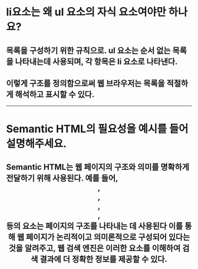 # li요소는 왜 ul 요소의 자식 요소여야만 하나요?

## 목록을 구성하기 위한 규칙으로. ul 요소는 순서 없는 목록을 나타내는데 사용되며, 각 항목은 li 요소로 나타낸다. 
## 이렇게 구조를 정의함으로써 웹 브라우저는 목록을 적절하게 해석하고 표시할 수 있다.

---
# Semantic HTML의 필요성을 예시를 들어 설명해주세요.

## Semantic HTML는 웹 페이지의 구조와 의미를 명확하게 전달하기 위해 사용된다. 예를 들어, <header>, <nav>, <section>, <article>, <footer> 등의 요소는 페이지의 구조를 나타내는 데 사용된다 이를 통해 웹 페이지가 논리적이고 의미론적으로 구성되어 있다는 것을 알려주고, 웹 검색 엔진은 이러한 요소를 이해하여 검색 결과에 더 정확한 정보를 제공할 수 있다.
